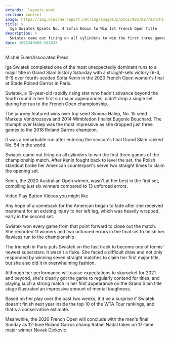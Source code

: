 ```yaml
--- 
extends: _layouts.post 
section: content 
image: https://img.bleacherreport.net/img/images/photos/003/887/824/hi-res-90aba52df77e3f26c357bd838ae63124_crop_exact.jpg?w=1200&h=1200&q=75 
title: > 
  Iga Swiatek Upsets No. 4 Sofia Kenin to Win 1st French Open Title 
description: > 
  Swiatek came out firing on all cylinders to win the first three games of the championship match.Kenin, the 2020 Australian Open winner, wasn't at her best in the first set, compiling just six winners compared to 13 unforced errors.She recorded 11 winners and two unforced errors in the final set to finish her flawless run to the championship.She faced a difficult draw and not only responded by winning seven straight matches to claim her first major title, but she also did it in overwhelming fashion.Meanwhile, the 2020 French Open will conclude with the men's final Sunday as 12-time Roland Garros champ Rafael Nadal takes on 17-time major winner Novak Djokovic. 
date: 1602349668.582633 
--- 
```

Michel Euler/Associated Press

Iga Swiatek completed one of the most unexpectedly dominant runs to a major title in Grand Slam history Saturday with a straight-sets victory (6-4, 6-1) over fourth-seeded Sofia Kenin in the 2020 French Open women's final at Stade Roland Garros in Paris.

Swiatek, a 19-year-old rapidly rising star who hadn't advance beyond the fourth round in her first six major appearances, didn't drop a single set during her run to the French Open championship.

The journey featured wins over top seed Simona Halep, No. 15 seed Marketa Vondrousova and 2014 Wimbledon finalist Eugenie Bouchard. The triumph over Halep was the most impressive as she dropped just three games to the 2018 Roland Garros champion.

It was a remarkable run after entering the season's final Grand Slam ranked No. 54 in the world.

Swiatek came out firing on all cylinders to win the first three games of the championship match. After Kenin fought back to level the set, the Polish standout broke her American counterpart's serve two straight times to claim the opening set.

Kenin, the 2020 Australian Open winner, wasn't at her best in the first set, compiling just six winners compared to 13 unforced errors.

Video Play Button Videos you might like

Any hope of a comeback for the American began to fade after she received treatment for an existing injury to her left leg, which was heavily wrapped, early in the second set.

Swiatek won every game from that point forward to close out the match. She recorded 11 winners and two unforced errors in the final set to finish her flawless run to the championship.

The triumph in Paris puts Swiatek on the fast track to become one of tennis' newest superstars. It wasn't a fluke. She faced a difficult draw and not only responded by winning seven straight matches to claim her first major title, but she also did it in overwhelming fashion.

Although her performance will cause expectations to skyrocket for 2021 and beyond, she's clearly got the game to regularly contend for titles, and playing such a strong match in her first appearance on the Grand Slam title stage illustrated an impressive amount of mental toughness.

Based on her play over the past two weeks, it'd be a surprise if Swiatek doesn't finish next year inside the top 10 of the WTA Tour rankings, and that's a conservative estimate.

Meanwhile, the 2020 French Open will conclude with the men's final Sunday as 12-time Roland Garros champ Rafael Nadal takes on 17-time major winner Novak Djokovic.